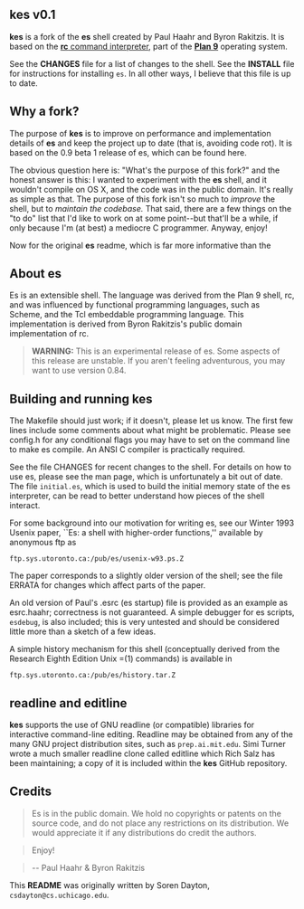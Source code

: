 kes v0.1
---------

**kes** is a fork of the **es** shell created by Paul Haahr and Byron Rakitzis. It is based on the [**rc** command interpreter](http://doc.cat-v.org/plan_9/4th_edition/papers/rc), part of the [**Plan 9**](http://plan9.bell-labs.com/plan9/) operating system.

See the **CHANGES** file for a list of changes to the shell. See the **INSTALL** file for instructions for installing `es`. In all other ways, I believe that this file is up to date.

Why a fork?
-----------
The purpose of **kes** is to improve on performance and implementation details of **es** and keep the project up to date (that is, avoiding code rot). It is based on the 0.9 beta 1 release of es, which can be found here.

The obvious question here is: "What's the purpose of this fork?" and the honest answer is this: I wanted to experiment with the **es** shell, and it wouldn't compile on OS X, and the code was in the public domain. It's really as simple as that. The purpose of this fork isn't so much to *improve* the shell, but to *maintain the codebase.* That said, there are a few things on the "to do" list that I'd like to work on at some point--but that'll be a while, if only because I'm (at best) a mediocre C programmer. Anyway, enjoy! 

Now for the original **es** readme, which is far more informative than the 

About es
--------

Es is an extensible shell. The language was derived from the Plan 9 shell, rc, and was influenced by functional programming languages, such as Scheme, and the Tcl embeddable programming language. This implementation is derived from Byron Rakitzis's public domain implementation of rc.

>**WARNING:** This is an experimental release of es. Some aspects of this release are unstable. If you aren't feeling adventurous, you may want to use version 0.84.

Building and running kes
------------------------

The Makefile should just work; if it doesn't, please let us know. The first few lines include some comments about what might be problematic. Please see config.h for any conditional flags you may have to set on the command line to make es compile. An ANSI C compiler is practically required.

See the file CHANGES for recent changes to the shell. For details on how to use es, please see the man page, which is unfortunately a bit out of date. The file `initial.es`, which is used to build the initial memory state of the es interpreter, can be read to better understand how pieces of the shell interact.

For some background into our motivation for writing es, see our Winter 1993 Usenix paper, ``Es: a shell with higher-order functions,'' available by anonymous ftp as

`ftp.sys.utoronto.ca:/pub/es/usenix-w93.ps.Z`

The paper corresponds to a slightly older version of the shell; see the file ERRATA for changes which affect parts of the paper.

An old version of Paul's .esrc (es startup) file is provided as an example as esrc.haahr; correctness is not guaranteed. A simple debugger for es scripts, `esdebug`, is also included; this is very untested and should be considered little more than a sketch of a few ideas.

A simple history mechanism for this shell (conceptually derived from the Research Eighth Edition Unix =(1) commands) is available in

`ftp.sys.utoronto.ca:/pub/es/history.tar.Z`

readline and editline
---------------------
**kes** supports the use of GNU readline (or compatible) libraries for interactive command-line editing. Readline may be obtained from any of the many GNU project distribution sites, such as `prep.ai.mit.edu`. Simi Turner wrote a much smaller readline clone called editline which Rich Salz has been maintaining; a copy of it is included within the **kes** GitHub repository.

Credits
----------

>Es is in the public domain. We hold no copyrights or patents on the source code, and do not place any restrictions on its distribution. We would appreciate it if any distributions do credit the authors.

>Enjoy!

>-- Paul Haahr & Byron Rakitzis

This **README** was originally written by Soren Dayton, `csdayton@cs.uchicago.edu`.

